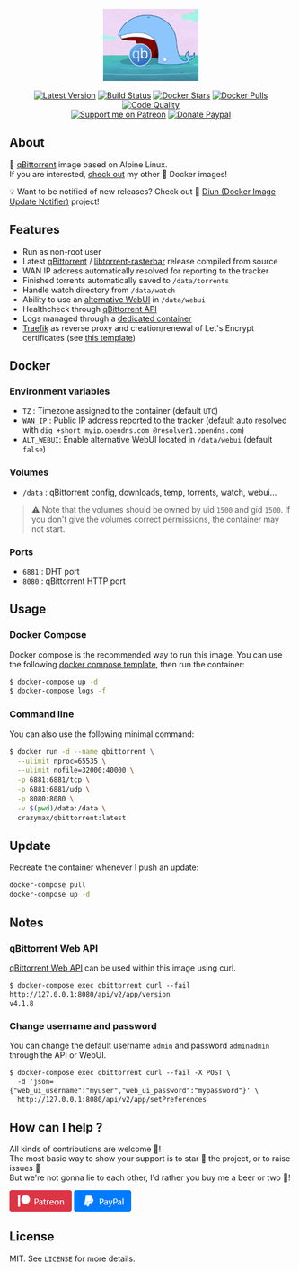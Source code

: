 <p align="center"><a href="https://github.com/crazy-max/docker-qbittorrent" target="_blank"><img height="128" src=".res/docker-qbittorrent.jpg"></a></p>

<p align="center">
  <a href="https://hub.docker.com/r/crazymax/qbittorrent/tags?page=1&ordering=last_updated"><img src="https://img.shields.io/github/v/tag/crazy-max/docker-qbittorrent?label=version&style=flat-square" alt="Latest Version"></a>
  <a href="https://github.com/crazy-max/docker-qbittorrent/actions?workflow=build"><img src="https://github.com/crazy-max/docker-qbittorrent/workflows/build/badge.svg" alt="Build Status"></a>
  <a href="https://hub.docker.com/r/crazymax/qbittorrent/"><img src="https://img.shields.io/docker/stars/crazymax/qbittorrent.svg?style=flat-square" alt="Docker Stars"></a>
  <a href="https://hub.docker.com/r/crazymax/qbittorrent/"><img src="https://img.shields.io/docker/pulls/crazymax/qbittorrent.svg?style=flat-square" alt="Docker Pulls"></a>
  <a href="https://www.codacy.com/app/crazy-max/docker-qbittorrent"><img src="https://img.shields.io/codacy/grade/c584240706dc4cc48bd7ebdcd42d7641.svg?style=flat-square" alt="Code Quality"></a>
  <br /><a href="https://www.patreon.com/crazymax"><img src="https://img.shields.io/badge/donate-patreon-f96854.svg?logo=patreon&style=flat-square" alt="Support me on Patreon"></a>
  <a href="https://www.paypal.me/crazyws"><img src="https://img.shields.io/badge/donate-paypal-00457c.svg?logo=paypal&style=flat-square" alt="Donate Paypal"></a>
</p>

## About

🐳 [qBittorrent](https://www.qbittorrent.org/) image based on Alpine Linux.<br />
If you are interested, [check out](https://hub.docker.com/r/crazymax/) my other 🐳 Docker images!

💡 Want to be notified of new releases? Check out 🔔 [Diun (Docker Image Update Notifier)](https://github.com/crazy-max/diun) project!

## Features

* Run as non-root user
* Latest [qBittorrent](https://github.com/qbittorrent/qBittorrent) / [libtorrent-rasterbar](https://github.com/arvidn/libtorrent) release compiled from source
* WAN IP address automatically resolved for reporting to the tracker
* Finished torrents automatically saved to `/data/torrents`
* Handle watch directory from `/data/watch`
* Ability to use an [alternative WebUI](https://github.com/qbittorrent/qBittorrent/wiki/Alternate-WebUI-usage) in `/data/webui`
* Healthcheck through [qBittorrent API](https://github.com/qbittorrent/qBittorrent/wiki/Web-API-Documentation)
* Logs managed through a [dedicated container](examples/traefik/docker-compose.yml)
* [Traefik](https://github.com/containous/traefik-library-image) as reverse proxy and creation/renewal of Let's Encrypt certificates (see [this template](examples/traefik))

## Docker

### Environment variables

* `TZ` : Timezone assigned to the container (default `UTC`)
* `WAN_IP` : Public IP address reported to the tracker (default auto resolved with `dig +short myip.opendns.com @resolver1.opendns.com`)
* `ALT_WEBUI`: Enable alternative WebUI located in `/data/webui` (default `false`)

### Volumes

* `/data` : qBittorrent config, downloads, temp, torrents, watch, webui...

> :warning: Note that the volumes should be owned by uid `1500` and gid `1500`. If you don't give the volumes correct permissions, the container may not start.

### Ports

* `6881` : DHT port
* `8080` : qBittorrent HTTP port

## Usage

### Docker Compose

Docker compose is the recommended way to run this image. You can use the following [docker compose template](examples/compose/docker-compose.yml), then run the container:

```bash
$ docker-compose up -d
$ docker-compose logs -f
```

### Command line

You can also use the following minimal command:

```bash
$ docker run -d --name qbittorrent \
  --ulimit nproc=65535 \
  --ulimit nofile=32000:40000 \
  -p 6881:6881/tcp \
  -p 6881:6881/udp \
  -p 8080:8080 \
  -v $(pwd)/data:/data \
  crazymax/qbittorrent:latest
```

## Update

Recreate the container whenever I push an update:

```bash
docker-compose pull
docker-compose up -d
```

## Notes

### qBittorrent Web API

[qBittorrent Web API](https://github.com/qbittorrent/qBittorrent/wiki/Web-API-Documentation) can be used within this image using curl.

```
$ docker-compose exec qbittorrent curl --fail http://127.0.0.1:8080/api/v2/app/version
v4.1.8
```

### Change username and password

You can change the default username `admin` and password `adminadmin` through the API or WebUI.

```
$ docker-compose exec qbittorrent curl --fail -X POST \
  -d 'json={"web_ui_username":"myuser","web_ui_password":"mypassword"}' \
  http://127.0.0.1:8080/api/v2/app/setPreferences
```

## How can I help ?

All kinds of contributions are welcome :raised_hands:!<br />
The most basic way to show your support is to star :star2: the project, or to raise issues :speech_balloon:<br />
But we're not gonna lie to each other, I'd rather you buy me a beer or two :beers:!

[![Support me on Patreon](.res/patreon.png)](https://www.patreon.com/crazymax) 
[![Paypal Donate](.res/paypal.png)](https://www.paypal.me/crazyws)

## License

MIT. See `LICENSE` for more details.
